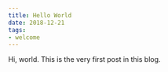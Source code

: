 ```yaml
---
title: Hello World
date: 2018-12-21
tags:
- welcome
---
```


Hi, world. This is the very first post in this blog.